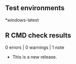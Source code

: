 ## Test environments

*windows-latest



## R CMD check results

0 errors | 0 warnings | 1 note

* This is a new release.

